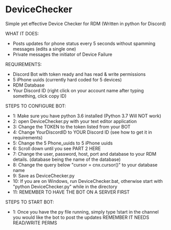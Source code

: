 # DeviceChecker
Simple yet effective Device Checker for RDM (Written in python for Discord)

WHAT IT DOES:
- Posts updates for phone status every 5 seconds without spamming messages (edits a single one)
- Private messages the initiator of Device Failure

REQUIREMENTS:
- Discord Bot with token ready and has read & write permissions
- 5 iPhone uuids (currently hard coded for 5 devices)
- RDM Database
- Your Discord ID (right click on your account name after typing something, click copy ID)

STEPS TO CONFIGURE BOT:

- 1: Make sure you have python 3.6 installed (Python 3.7 Will NOT work)
- 2: open DeviceChecker.py with your text editor application
- 3: Change the TOKEN to the token listed from your BOT
- 4: Change YourDiscordID to YOUR Discord ID (see how to get it in requirements)
- 5: Change the 5 Phone_uuids to 5 iPhone uuids
- 6: Scroll down until you see PART 2 HERE
- 7: Change the user, password, host, port and database to your RDM details. (database being the name of the database)
- 8: Change the query below "cursor = cnx.cursor()" to your database name
- 9: Save as DeviceChecker.py
- 10: If you are on Windows, run DeviceChecker.bat, otherwise start with "python DeviceChecker.py" while in the directory
- 11: REMEMBER TO HAVE THE BOT ON A SERVER FIRST

STEPS TO START BOT:
- 1: Once you have the py file running, simply type !start in the channel you would like the bot to post the updates
REMEMBER IT NEEDS READ/WRITE PERMS
